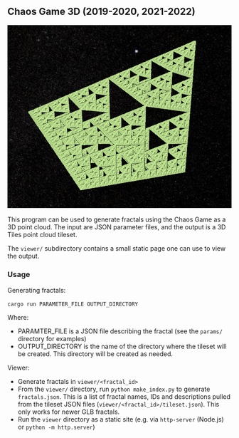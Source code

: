 ## Chaos Game 3D (2019-2020, 2021-2022)

![Sierpinski Tetrahedron fractal](figures/sierpinski.png)

This program can be used to generate fractals using the Chaos Game as a
3D point cloud. The input are JSON parameter files, and the output is a
3D Tiles point cloud tileset.

The `viewer/` subdirectory contains a small static page one can use to view
the output.

### Usage

Generating fractals:

```
cargo run PARAMETER_FILE OUTPUT_DIRECTORY
```

Where: 

* PARAMTER_FILE is a JSON file describing the fractal (see the `params/`
    directory for examples)
* OUTPUT_DIRECTORY is the name of the directory where the tileset will be
    created. This directory will be created as needed.

Viewer:

* Generate fractals in `viewer/<fractal_id>`
* From the `viewer/` directory, run  `python make_index.py` to generate 
    `fractals.json`. This is a list of fractal names, IDs and descriptions
    pulled from the tileset JSON files (`viewer/<fractal_id>/tileset.json`).
    This only works for newer GLB fractals.
* Run the `viewer` directory as a static site (e.g. via `http-server` (Node.js)
    or `python -m http.server`)
